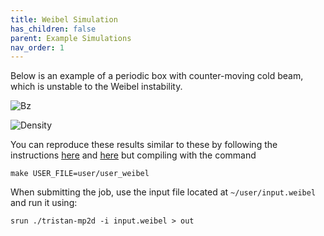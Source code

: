 ```yaml
---
title: Weibel Simulation
has_children: false
parent: Example Simulations
nav_order: 1
---
```

Below is an example of a periodic box with counter-moving cold beam, which is unstable to the Weibel instability.


![Bz](/assets/sample_weibelBz.jpg)

![Density](/assets/sample_weibel_dens.jpg)



You can reproduce these results similar to these by following the instructions [here](/GettingStarted/Downloading-and-Compiling-Tristan) and [here](/GettingStarted/Running-your-first-Tristan-MP-simulation) but compiling with the command

`make USER_FILE=user/user_weibel`

When submitting the job, use the input file located at `~/user/input.weibel` and run it using:

`srun ./tristan-mp2d -i input.weibel > out`
